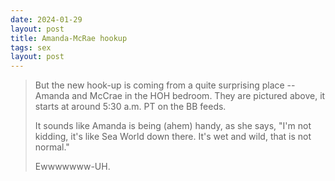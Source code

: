```yaml
---
date: 2024-01-29
layout: post
title: Amanda-McRae hookup
tags: sex
layout: post
---
```


> But the new hook-up is coming from a quite surprising place -- Amanda and McCrae in the HOH bedroom. They are pictured above, it starts at around 5:30 a.m. PT on the BB feeds. 
> 
> It sounds like Amanda is being (ahem) handy, as she says, "I'm not kidding, it's like Sea World down there. It's wet and wild, that is not normal."
> 
> Ewwwwwww-UH.